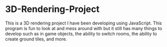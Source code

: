 # 3D-Rendering-Project
This is a 3D rendering project I have been developing using JavaScript. This program is fun to look at and mess around with but it still has many things to develop such as in game objects, the ability to switch rooms, the ability to create ground tiles, and more.
